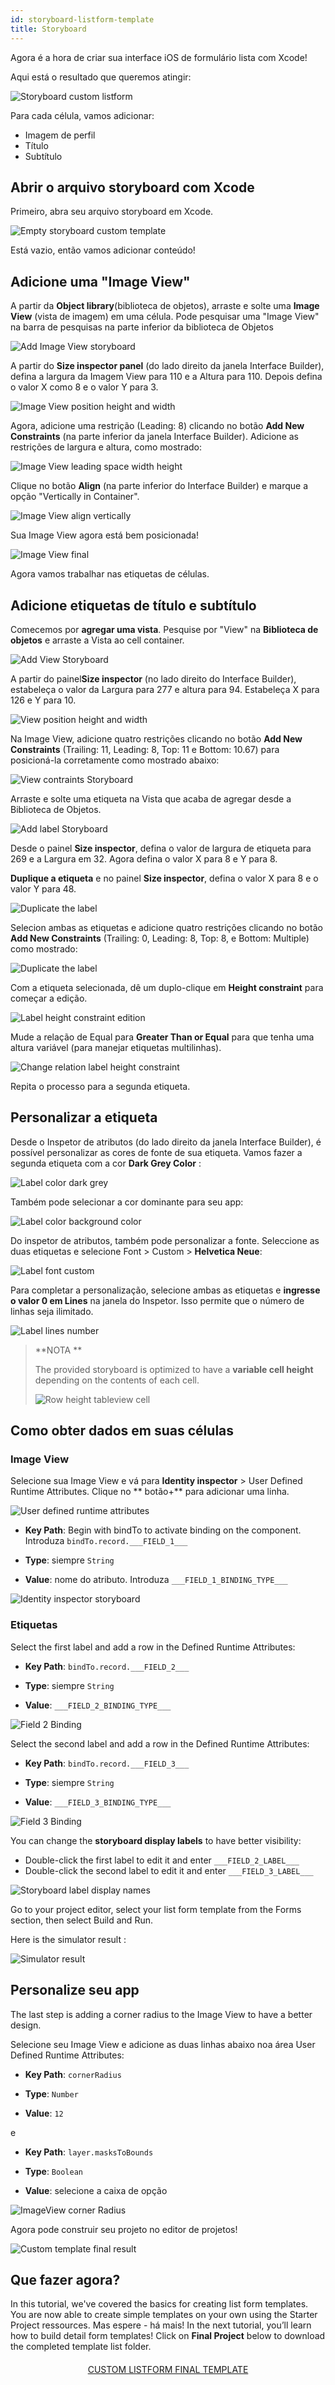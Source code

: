 ```yaml
---
id: storyboard-listform-template
title: Storyboard
---
```


Agora é a hora de criar sua interface iOS de formulário lista com Xcode!

Aqui está o resultado que queremos atingir:

![Storyboard custom listform](assets/en/custom-listform/storyboard-custom-listform.png)

Para cada célula, vamos adicionar:

* Imagem de perfil
* Título
* Subtítulo

## Abrir o arquivo storyboard com Xcode

Primeiro, abra seu arquivo storyboard em Xcode.

![Empty storyboard custom template](assets/en/custom-listform/empty-storyboard-custom-template.png)

Está vazio, então vamos adicionar conteúdo!

## Adicione uma "Image View"

A partir da **Object library**(biblioteca de objetos), arraste e solte uma  **Image View** (vista de imagem) em uma célula. Pode pesquisar uma "Image View" na barra de pesquisas na parte inferior da biblioteca de Objetos

![Add Image View storyboard](assets/en/custom-listform/add-imageview-storyboard.png)

A partir do **Size inspector panel** (do lado direito da janela Interface Builder), defina a largura da Imagem View para 110 e a Altura para 110. Depois defina o valor X como 8 e o valor Y para 3.

![Image View position height and width](assets/en/custom-listform/imageview-position-height-width.png)

Agora, adicione uma restrição (Leading: 8) clicando no botão **Add New Constraints** (na parte inferior da janela Interface Builder). Adicione as restrições de largura e altura, como mostrado:

![Image View leading space width height](assets/en/custom-listform/imageview-leading-space-width-height.png)

Clique no botão **Align** (na parte inferior do Interface Builder) e marque a opção "Vertically in Container".

![Image View align vertically](assets/en/custom-listform/imageview-align-vertically.png)

Sua Image View agora está bem posicionada!

![Image View final](assets/en/custom-listform/imageview-final.png)

Agora vamos trabalhar nas etiquetas de células.

## Adicione etiquetas de título e subtítulo

Comecemos por **agregar uma vista**. Pesquise por "View" na **Biblioteca de objetos** e arraste a Vista ao cell container.

![Add View Storyboard](assets/en/custom-listform/add-view-storyboard.png)

A partir do painel**Size inspector** (no lado direito do Interface Builder), estabeleça o valor da Largura para 277 e altura para 94. Estabeleça X para 126 e Y para 10.

![View position height and width](assets/en/custom-listform/view-position-height-width.png)

Na  Image View, adicione quatro restrições clicando no botão **Add New Constraints** (Trailing: 11, Leading: 8, Top: 11 e Bottom: 10.67) para posicioná-la corretamente como mostrado abaixo:

![View contraints Storyboard](assets/en/custom-listform/view-constraints-storyboard.png)

Arraste e solte uma etiqueta na Vista que acaba de agregar desde a Biblioteca de Objetos.

![Add label Storyboard](assets/en/custom-listform/add-label-storyboard.png)

Desde o painel **Size inspector**, defina o valor de largura de etiqueta para 269 e a Largura em 32. Agora defina o valor X para 8 e Y para 8.

**Duplique a etiqueta** e no painel **Size inspector**, defina o valor X para 8 e o valor Y para 48.

![Duplicate the label](assets/en/custom-listform/duplicated-label-storyboard.png)

Selecion ambas as etiquetas e adicione quatro restrições clicando no botão **Add New Constraints** (Trailing: 0, Leading: 8, Top: 8, e Bottom: Multiple) como mostrado:

![Duplicate the label](assets/en/custom-listform/labels-contraints-storyboard.png)

Com a etiqueta selecionada, dê um duplo-clique em **Height constraint** para começar a edição.

![Label height constraint edition](assets/en/custom-listform/label-height-constraint-edition.png)

Mude a relação de  Equal para **Greater Than or Equal** para que tenha uma altura variável (para manejar etiquetas multilinhas).

![Change relation label height constraint](assets/en/custom-listform/change-relation-label-height-constraint.png)

Repita o processo para a segunda etiqueta.

## Personalizar a etiqueta

Desde o Inspetor de atributos (do lado direito da janela Interface Builder), é possível personalizar as cores de fonte de sua etiqueta. Vamos fazer a segunda etiqueta com a cor **Dark Grey Color** :

![Label color dark grey](assets/en/custom-listform/label-color-dark-grey.png)

Também pode selecionar a cor dominante para seu app:

![Label color background color](assets/en/custom-listform/label-color-background-color.png)

Do inspetor de atributos, também pode personalizar a fonte. Seleccione as duas etiquetas e selecione Font > Custom > **Helvetica Neue**:

![Label font custom](assets/en/custom-listform/label-font-custom.png)

Para completar a personalização, selecione ambas as etiquetas e **ingresse o valor 0 em Lines** na janela do Inspetor. Isso permite que o número de linhas seja ilimitado.

![Label lines number](assets/en/custom-listform/label-lines-number.png)

> **NOTA **
> 
> The provided storyboard is optimized to have a **variable cell height** depending on the contents of each cell.
> 
> ![Row height tableview cell](assets/en/custom-listform/row-height-tableview-cell.png)

## Como obter dados em suas células

### Image View
Selecione sua Image View e vá para **Identity inspector** > User Defined Runtime Attributes. Clique no ** botão+** para adicionar uma linha.

![User defined runtime attributes](assets/en/custom-listform/user-defined-runtime-attributes.png)

* **Key Path**: Begin with bindTo to activate binding on the component. Introduza `bindTo.record.___FIELD_1___`

* **Type**: siempre `String`

* **Value**: nome do atributo. Introduza `___FIELD_1_BINDING_TYPE___`

![Identity inspector storyboard](assets/en/custom-listform/identity-inspector-storyboard.png)

### Etiquetas

Select the first label and add a row in the Defined Runtime Attributes:

* **Key Path**: `bindTo.record.___FIELD_2___`

* **Type**: siempre `String`

* **Value**: `___FIELD_2_BINDING_TYPE___`

![Field 2 Binding](assets/en/custom-listform/field-2-binding.png)

Select the second label and add a row in the Defined Runtime Attributes:

* **Key Path**: `bindTo.record.___FIELD_3___`

* **Type**: siempre `String`

* **Value**: `___FIELD_3_BINDING_TYPE___`

![Field 3 Binding](assets/en/custom-listform/field-3-binding.png)

You can change the **storyboard display labels** to have better visibility:

* Double-click the first label to edit it and enter `___FIELD_2_LABEL___`
* Double-click the second label to edit it and enter `___FIELD_3_LABEL___`

![Storyboard label display names](assets/en/custom-listform/storyboard-label-display-name.png)

Go to your project editor, select your list form template from the Forms section, then select Build and Run.

Here is the simulator result :

![Simulator result](assets/en/custom-listform/simulator-result.png)

## Personalize seu app

The last step is adding a corner radius to the Image View to have a better design.

Selecione seu Image View e adicione as duas linhas abaixo noa área User Defined Runtime Attributes:

* **Key Path**: `cornerRadius`

* **Type**: `Number`

* **Value**: `12`

e

* **Key Path**: `layer.masksToBounds`

* **Type**: `Boolean`

* **Value**: selecione a caixa de opção

![ImageView corner Radius](assets/en/custom-listform/imageview-corner-radius.png)

Agora pode construir seu projeto no editor de projetos!

![Custom template final result](assets/en/custom-listform/custom-template-final-result.png)

## Que fazer agora?

In this tutorial, we've covered the basics for creating list form templates. You are now able to create simple templates on your own using the Starter Project ressources. Mas espere - há mais! In the next tutorial, you’ll learn how to build detail form templates! Click on **Final Project** below to download the completed template list folder.

<div markdown="1" style="text-align: center; margin-top: 20px">
<a class="button"
href="https://github.com/4d-for-ios/tutorial-CustomListForm/archive/53ac1d5f506aa4ca2a8d78760ef799044c5c8bdc.zip">CUSTOM LISTFORM FINAL TEMPLATE</a>
</div>




